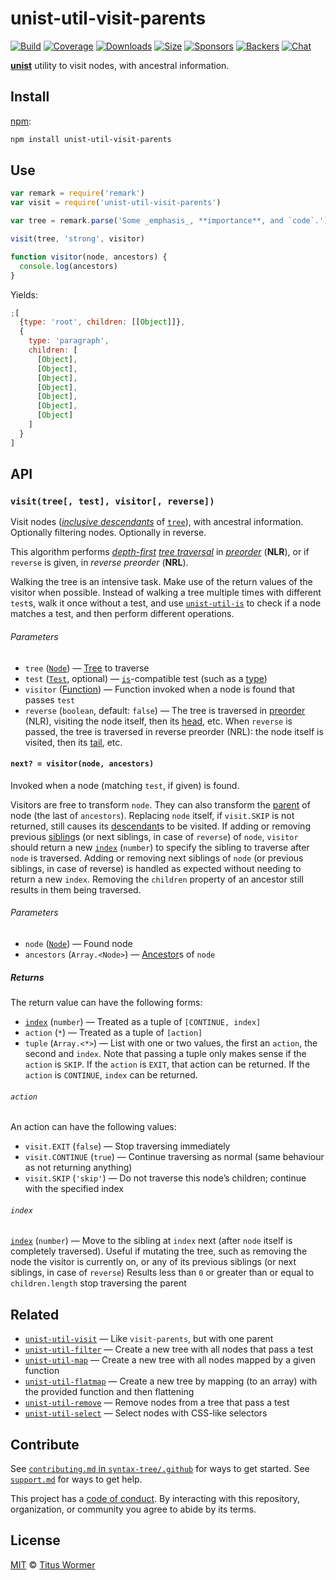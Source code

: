 # unist-util-visit-parents

[![Build][build-badge]][build]
[![Coverage][coverage-badge]][coverage]
[![Downloads][downloads-badge]][downloads]
[![Size][size-badge]][size]
[![Sponsors][sponsors-badge]][collective]
[![Backers][backers-badge]][collective]
[![Chat][chat-badge]][chat]

[**unist**][unist] utility to visit nodes, with ancestral information.

## Install

[npm][]:

```sh
npm install unist-util-visit-parents
```

## Use

```js
var remark = require('remark')
var visit = require('unist-util-visit-parents')

var tree = remark.parse('Some _emphasis_, **importance**, and `code`.')

visit(tree, 'strong', visitor)

function visitor(node, ancestors) {
  console.log(ancestors)
}
```

Yields:

```js
;[
  {type: 'root', children: [[Object]]},
  {
    type: 'paragraph',
    children: [
      [Object],
      [Object],
      [Object],
      [Object],
      [Object],
      [Object],
      [Object]
    ]
  }
]
```

## API

### `visit(tree[, test], visitor[, reverse])`

Visit nodes ([_inclusive descendants_][descendant] of [`tree`][tree]), with
ancestral information.
Optionally filtering nodes.
Optionally in reverse.

This algorithm performs [_depth-first_][depth-first]
[_tree traversal_][tree-traversal] in [_preorder_][preorder] (**NLR**), or
if `reverse` is given, in _reverse preorder_ (**NRL**).

Walking the tree is an intensive task.
Make use of the return values of the visitor when possible.
Instead of walking a tree multiple times with different `test`s, walk it once
without a test, and use [`unist-util-is`][is] to check if a node matches a test,
and then perform different operations.

###### Parameters

- `tree` ([`Node`][node]) — [Tree][] to traverse
- `test` ([`Test`][is], optional) — [`is`][is]-compatible test (such as a
  [type][])
- `visitor` ([Function][visitor]) — Function invoked when a node is found
  that passes `test`
- `reverse` (`boolean`, default: `false`) — The tree is traversed in
  [preorder][] (NLR), visiting the node itself, then its [head][], etc.
  When `reverse` is passed, the tree is traversed in reverse preorder (NRL):
  the node itself is visited, then its [tail][], etc.

#### `next? = visitor(node, ancestors)`

Invoked when a node (matching `test`, if given) is found.

Visitors are free to transform `node`.
They can also transform the [parent][] of node (the last of `ancestors`).
Replacing `node` itself, if `visit.SKIP` is not returned, still causes its
[descendant][]s to be visited.
If adding or removing previous [sibling][]s (or next siblings, in case of
`reverse`) of `node`, `visitor` should return a new [`index`][index] (`number`)
to specify the sibling to traverse after `node` is traversed.
Adding or removing next siblings of `node` (or previous siblings, in case of
reverse) is handled as expected without needing to return a new `index`.
Removing the `children` property of an ancestor still results in them being
traversed.

###### Parameters

- `node` ([`Node`][node]) — Found node
- `ancestors` (`Array.<Node>`) — [Ancestor][]s of `node`

##### Returns

The return value can have the following forms:

- [`index`][index] (`number`) — Treated as a tuple of `[CONTINUE, index]`
- `action` (`*`) — Treated as a tuple of `[action]`
- `tuple` (`Array.<*>`) — List with one or two values, the first an `action`,
  the second and `index`.
  Note that passing a tuple only makes sense if the `action` is `SKIP`.
  If the `action` is `EXIT`, that action can be returned.
  If the `action` is `CONTINUE`, `index` can be returned.

###### `action`

An action can have the following values:

- `visit.EXIT` (`false`) — Stop traversing immediately
- `visit.CONTINUE` (`true`) — Continue traversing as normal (same behaviour
  as not returning anything)
- `visit.SKIP` (`'skip'`) — Do not traverse this node’s children; continue
  with the specified index

###### `index`

[`index`][index] (`number`) — Move to the sibling at `index` next (after `node`
itself is completely traversed).
Useful if mutating the tree, such as removing the node the visitor is currently
on, or any of its previous siblings (or next siblings, in case of `reverse`)
Results less than `0` or greater than or equal to `children.length` stop
traversing the parent

## Related

- [`unist-util-visit`](https://github.com/syntax-tree/unist-util-visit)
  — Like `visit-parents`, but with one parent
- [`unist-util-filter`](https://github.com/eush77/unist-util-filter)
  — Create a new tree with all nodes that pass a test
- [`unist-util-map`](https://github.com/syntax-tree/unist-util-map)
  — Create a new tree with all nodes mapped by a given function
- [`unist-util-flatmap`](https://gitlab.com/staltz/unist-util-flatmap)
  — Create a new tree by mapping (to an array) with the provided function and
  then flattening
- [`unist-util-remove`](https://github.com/eush77/unist-util-remove)
  — Remove nodes from a tree that pass a test
- [`unist-util-select`](https://github.com/eush77/unist-util-select)
  — Select nodes with CSS-like selectors

## Contribute

See [`contributing.md` in `syntax-tree/.github`][contributing] for ways to get
started.
See [`support.md`][support] for ways to get help.

This project has a [code of conduct][coc].
By interacting with this repository, organization, or community you agree to
abide by its terms.

## License

[MIT][license] © [Titus Wormer][author]

<!-- Definition -->

[build-badge]: https://img.shields.io/travis/syntax-tree/unist-util-visit-parents.svg
[build]: https://travis-ci.org/syntax-tree/unist-util-visit-parents
[coverage-badge]: https://img.shields.io/codecov/c/github/syntax-tree/unist-util-visit-parents.svg
[coverage]: https://codecov.io/github/syntax-tree/unist-util-visit-parents
[downloads-badge]: https://img.shields.io/npm/dm/unist-util-visit-parents.svg
[downloads]: https://www.npmjs.com/package/unist-util-visit-parents
[size-badge]: https://img.shields.io/bundlephobia/minzip/unist-util-visit-parents.svg
[size]: https://bundlephobia.com/result?p=unist-util-visit-parents
[sponsors-badge]: https://opencollective.com/unified/sponsors/badge.svg
[backers-badge]: https://opencollective.com/unified/backers/badge.svg
[collective]: https://opencollective.com/unified
[chat-badge]: https://img.shields.io/badge/chat-spectrum-7b16ff.svg
[chat]: https://spectrum.chat/unified/syntax-tree
[npm]: https://docs.npmjs.com/cli/install
[license]: license
[author]: https://wooorm.com
[unist]: https://github.com/syntax-tree/unist
[node]: https://github.com/syntax-tree/unist#node
[visitor]: #next--visitornode-ancestors
[contributing]: https://github.com/syntax-tree/.github/blob/master/contributing.md
[support]: https://github.com/syntax-tree/.github/blob/master/support.md
[coc]: https://github.com/syntax-tree/.github/blob/master/code-of-conduct.md
[is]: https://github.com/syntax-tree/unist-util-is
[depth-first]: https://github.com/syntax-tree/unist#depth-first-traversal
[tree-traversal]: https://github.com/syntax-tree/unist#tree-traversal
[preorder]: https://github.com/syntax-tree/unist#preorder
[descendant]: https://github.com/syntax-tree/unist#descendant
[head]: https://github.com/syntax-tree/unist#head
[tail]: https://github.com/syntax-tree/unist#tail
[parent]: https://github.com/syntax-tree/unist#parent-1
[sibling]: https://github.com/syntax-tree/unist#sibling
[index]: https://github.com/syntax-tree/unist#index
[ancestor]: https://github.com/syntax-tree/unist#ancestor
[tree]: https://github.com/syntax-tree/unist#tree
[type]: https://github.com/syntax-tree/unist#type
